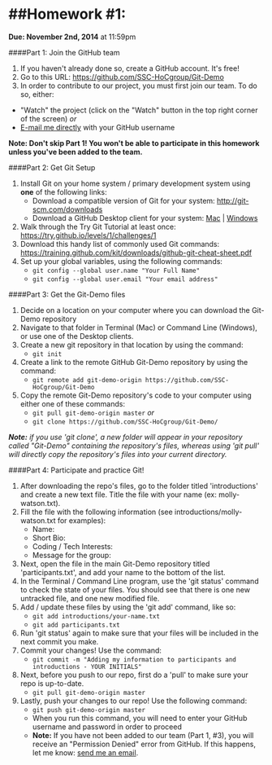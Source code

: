 ##Homework \#1:
=============

**Due: November 2nd, 2014** at 11:59pm

####Part 1: Join the GitHub team

1. If you haven't already done so, create a GitHub account. It's free!
2. Go to this URL: https://github.com/SSC-HoCgroup/Git-Demo
3. In order to contribute to our project, you must first join our team. To do so, either:
  * "Watch" the project (click on the "Watch" button in the top right corner of the screen) *or* 
  * [E-mail me directly](mailto:mollyawatson@gmail.com) with your GitHub username

**Note: Don't skip Part 1! You won't be able to participate in this homework unless you've been added to the team.**

####Part 2: Get Git Setup

1. Install Git on your home system / primary development system using **one** of the following links:
	* Download a compatible version of Git for your system: http://git-scm.com/downloads
	* Download a GitHub Desktop client for your system: [Mac](https://mac.github.com/) | [Windows](https://windows.github.com/)
2. Walk through the Try Git Tutorial at least once: https://try.github.io/levels/1/challenges/1
3. Download this handy list of commonly used Git commands: https://training.github.com/kit/downloads/github-git-cheat-sheet.pdf
4. Set up your global variables, using the following commands:
	* ```git config --global user.name "Your Full Name"```
	* ```git config --global user.email "Your email address"```

####Part 3: Get the Git-Demo files

1. Decide on a location on your computer where you can download the Git-Demo repository
2. Navigate to that folder in Terminal (Mac) or Command Line (Windows), or use one of the Desktop clients.
3. Create a new git repository in that location by using the command:
	* ```git init```
4. Create a link to the remote GitHub Git-Demo repository by using the command:
	* ```git remote add git-demo-origin https://github.com/SSC-HoCgroup/Git-Demo```
5. Copy the remote Git-Demo repository's code to your computer using either one of these commands:
	* ```git pull git-demo-origin master``` *or*
	* ```git clone https://github.com/SSC-HoCgroup/Git-Demo/```

***Note:*** *if you use 'git clone', a new folder will appear in your repository called "Git-Demo" containing the repository's files, whereas using 'git pull' will directly copy the repository's files into your current directory.* 

####Part 4: Participate and practice Git!

1. After downloading the repo's files, go to the folder titled 'introductions' and create a new text file. Title the file with your name (ex: molly-watson.txt).
2. Fill the file with the following information (see introductions/molly-watson.txt for examples):
	* Name:
	* Short Bio: 
	* Coding / Tech Interests:
	* Message for the group:
3. Next, open the file in the main Git-Demo repository titled 'participants.txt', and add your name to the bottom of the list. 
4. In the Terminal / Command Line program, use the 'git status' command to check the state of your files. You should see that there is one new untracked file, and one new modified file.
5. Add / update these files by using the 'git add' command, like so:
	* ```git add introductions/your-name.txt```
	* ```git add participants.txt```
6. Run 'git status' again to make sure that your files will be included in the next commit you make.
7. Commit your changes! Use the command:
	* ```git commit -m "Adding my information to participants and introductions - YOUR INITIALS"```
8. Next, before you push to our repo, first do a 'pull' to make sure your repo is up-to-date.
	* ```git pull git-demo-origin master```
9. Lastly, push your changes to our repo! Use the following command: 
	* ```git push git-demo-origin master```
	* When you run this command, you will need to enter your GitHub username and password in order to proceed
	* **Note:** If you have not been added to our team (Part 1, \#3), you will receive an "Permission Denied" error from GitHub. If this happens, let me know: [send me an email](mailto:mollyawatson@gmail.com).
